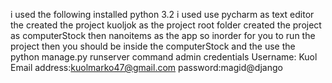 i used the following
installed python 3.2
i used use pycharm as text editor 
the created  the project kuoljok as the project  root folder 
created the project as computerStock
then nanoitems as the app
so inorder for you to run the project then you should be inside the computerStock
and the use the python manage.py runserver command
admin credentials
Username: Kuol
Email address:kuolmarko47@gmail.com
password:magid@django